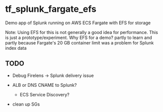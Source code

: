 # tf_splunk_fargate_efs

Demo app of Splunk running on AWS ECS Fargate with EFS for storage

Note: Using EFS for this is not generally a good idea for performance. This is
just a prototype/experiment. Why EFS for a demo? partly to learn and partly because
Fargate's 20 GB container limit was a problem for Splunk index data

## TODO

- Debug Firelens -> Splunk delivery issue

- ALB or DNS CNAME to Splunk?
    - ECS Service Discovery?
- clean up SGs
